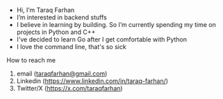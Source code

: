 - Hi, I’m Taraq Farhan
- I’m interested in backend stuffs
- I believe in learning by building. So I’m currently spending my time on projects in Python and C++
- I've decided to learn Go after I get comfortable with Python
- I love the command line, that's so sick

How to reach me
1. email (taraqfarhan@gmail.com)
2. Linkedin (https://www.linkedin.com/in/taraq-farhan/)
3. Twitter/X (https://x.com/taraqfarhan)
